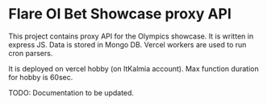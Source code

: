 # Flare OI Bet Showcase proxy API

This project contains proxy API for the Olympics showcase. It is written in express JS. 
Data is stored in Mongo DB.
Vercel workers are used to run cron parsers. 


It is deployed on vercel hobby (on ItKalmia account). Max function duration for hobby is 60sec. 


TODO: Documentation to be updated.


